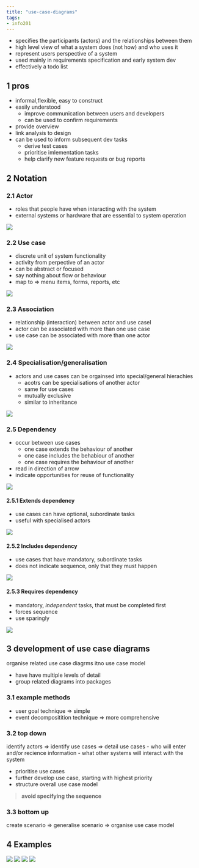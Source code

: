 ```yaml
---
title: "use-case-diagrams"
tags: 
- info201
---
```


- specifies the participants (actors) and the relationships between them
- high level view of what a system does (not how) and who uses it
- represent users perspective of a system
- used mainly in requirements specification and early system dev
- effectively a todo list

## 1 pros
+ informal,flexible, easy to construct
+ easily understood
	+ improve communication between users and developers
	+ can be used to confirm requirements
+ provide overview
+ link analysis to design
+ can be used to inform subsequent dev tasks
	+ derive test cases
	+ prioritise imlementation tasks
	+ help clarify new feature requests or bug reports

## 2 Notation

### 2.1 Actor
- roles that people have when interacting with the system
- external systems or hardware that are essential to system operation

![](https://i.imgur.com/PtZlwjO.png)

### 2.2 Use case
- discrete unit of system functionality
- activity from perpective of an actor
- can be abstract or focused
- say nothing about flow or behaviour
- map to ⇒ menu items, forms, reports, etc

![](https://i.imgur.com/LiSjoef.png)

### 2.3 Association
- relationship (interaction) between actor and use casel
- actor can be associated with more than one use case
- use case can be associated with more than one actor
 
![](https://i.imgur.com/ySvfY3Y.png)

### 2.4 Specialisation/generalisation
- actors and use cases can be orgainsed into special/general hierachies
	- acotrs can be specialisations of another actor
	- same for use cases
	- mutually exclusive
	- similar to inheritance

![](https://i.imgur.com/cw21m6L.png)

### 2.5 Dependency
 - occur between use cases
	 - one case extends the behaviour of another
	 - one case includes the behabiour of another
	 - one case requires the behaviour of another
 - read in direction of arrow
 - indicate opportunities for reuse of functionality

![](https://i.imgur.com/Liv9gan.png)

#### 2.5.1 Extends dependency
- use cases can have optional, subordinate tasks
- useful with specialised actors

![](https://i.imgur.com/f2CNebR.png)

#### 2.5.2 Includes dependency
- use cases that have mandatory, subordinate tasks
- does not indicate sequence, only that they must happen

![](https://i.imgur.com/8exIQtK.png)

#### 2.5.3 Requires dependency
- mandatory, _independent_ tasks, that must be completed first
- forces sequence
- use sparingly

![](https://i.imgur.com/ZjAnIry.png)

## 3 development of use case diagrams
organise related use case diagrms itno use case model
- have have multiple levels of detail
- group related diagrams into packages

### 3.1 example methods
- user goal technique ⇒ simple
- event decompositition technique ⇒ more comprehensive

### 3.2 top down
identify actors ⇒ identify use cases ⇒ detail use cases
	- who will enter and/or recience information
	- what other systems will interact with the system
- prioritise use cases
- further develop use case, starting with highest priority
- structure overall use case model

> **avoid specifying the sequence**

### 3.3 bottom up
create scenario ⇒ generalise scenario ⇒ organise use case model

## 4 Examples
![](https://i.imgur.com/ZCgEN9I.png)
![](https://i.imgur.com/LuOYfhy.png)
![](https://i.imgur.com/1ZOgZR9.png)
![](https://i.imgur.com/Y9E8ao2.png)
